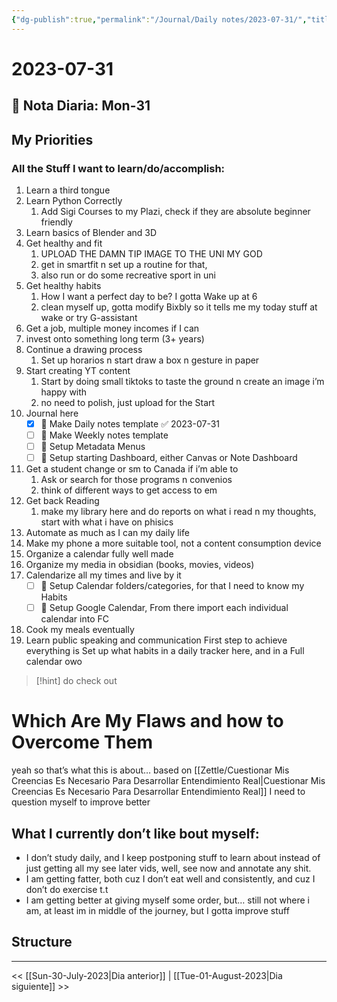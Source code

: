 ```yaml
---
{"dg-publish":true,"permalink":"/Journal/Daily notes/2023-07-31/","title":"2023-07-31","tags":["NoteType/Daily",""],"created":"2023-07-31T01:43:44.881-05:00","updated":"2023-09-09T18:22:36.234-05:00"}
---
```



# 2023-07-31

## 📅 Nota Diaria: Mon-31

## My Priorities

### All the Stuff I want to learn/do/accomplish:
1. Learn a third tongue
2. Learn Python Correctly
	1. Add Sigi Courses to my Plazi, check if they are absolute beginner friendly
3. Learn basics of Blender and 3D
4. Get healthy and fit
	1. UPLOAD THE DAMN TIP IMAGE TO THE UNI MY GOD
	2. get in smartfit n set up a routine for that,
	3. also run or do some recreative sport in uni
5. Get healthy habits 
	1. How I want a perfect day to be? I gotta Wake up at 6
	2. clean myself up, gotta modify Bixbly so it tells me my today stuff at wake or try G-assistant
6. Get a job, multiple money incomes if I can 
7. invest onto something long term (3+ years)
8. Continue a drawing process
	1. Set up horarios n start draw a box n gesture in paper
9. Start creating YT content 
	1. Start by doing small tiktoks to taste the ground n create an image i’m happy with
	2. no need to polish, just upload for the Start
10. Journal here
	- [x] 🔼 Make Daily notes template ✅ 2023-07-31
	- [ ] 🔼 Make Weekly notes template 
	- [ ] 🔼 Setup Metadata Menus 
	- [ ] 🔼 Setup starting Dashboard, either Canvas or Note Dashboard 
11. Get a student change or sm to Canada if i’m able to
	1. Ask or search for those programs n convenios
	2. think of different ways to get access to em
12. Get back Reading 
	1. make my library here and do reports on what i read n my thoughts, start with what i have on phisics
13. Automate as much as I can my daily life
14. Make my phone a more suitable tool, not a content consumption device
15. Organize a calendar fully well made
16. Organize my media in obsidian (books, movies, videos)
17. Calendarize all my times and live by it
	- [ ] 🔼 Setup Calendar folders/categories, for that I need to know my Habits 
	- [ ] 🔼 Setup Google Calendar, From there import each individual calendar into FC
18. Cook my meals eventually
19. Learn public speaking and communication
First step to achieve everything is Set up what habits in a daily tracker here, and in a Full calendar owo

> [!hint] do
> check out
>  
<div class="transclusion internal-embed is-loaded"><div class="markdown-embed">





# Which Are My Flaws and how to Overcome Them

yeah so that’s what this is about… based on [[Zettle/Cuestionar Mis Creencias Es Necesario Para Desarrollar Entendimiento Real\|Cuestionar Mis Creencias Es Necesario Para Desarrollar Entendimiento Real]] I need to question myself to improve better

## What I currently don’t like bout myself:
- I don’t study daily, and I keep postponing stuff to learn about instead of just getting all my see later vids, well, see now and annotate any shit.
- I am getting fatter, both cuz I don’t eat well and consistently, and cuz I don’t do exercise t.t
- I am getting better at giving myself some order, but… still not where i am, at least im in middle of the journey, but I gotta improve stuff

## Structure


</div></div>


- - - 

 << [[Sun-30-July-2023\|Dia anterior]] | [[Tue-01-August-2023\|Dia siguiente]] >>

